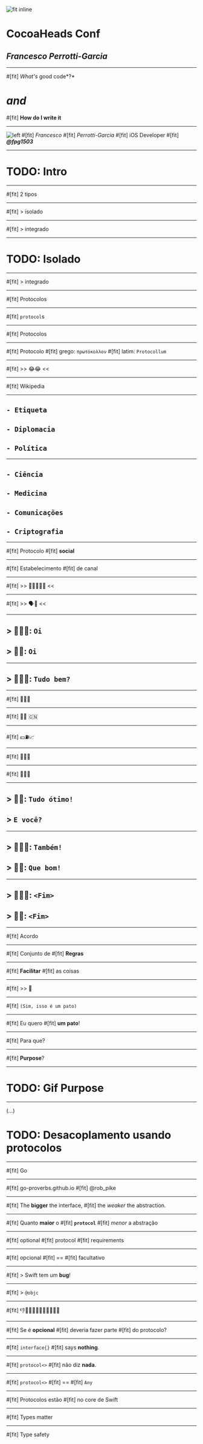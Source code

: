 ![fit inline](logo-cocoa-heads.gif)

# CocoaHeads Conf

## *Francesco Perrotti-Garcia*

---

#[fit] *What's* good code*?*

# *and*

#[fit] **How do I write it**

---

![left](gravatar.jpg)
#[fit] *Francesco* 
#[fit] *Perrotti-Garcia*
#[fit] iOS Developer
#[fit] **_@fpg1503_**

---

# TODO: Intro

---

#[fit] 2 tipos

---

#[fit] > isolado

---

#[fit] > integrado

---

# TODO: Isolado

---

#[fit] > integrado

---

#[fit] Protocolos

---

#[fit] `protocol`s

---

#[fit] Protocolos

---

#[fit] Protocolo
#[fit] grego: `πρωτόκολλον`
#[fit] latim: `Protocollum`

---

#[fit] >> 😂😂 <<

---

#[fit] Wikipedia

---

## `- Etiqueta`
## `- Diplomacia`
## `- Política`

---

## `- Ciência`
## `- Medicina`
## `- Comunicações`
## `- Criptografia`

---

#[fit] Protocolo
#[fit] **social**

---

#[fit] Estabelecimento
#[fit] de canal

---

#[fit] >> 👷🏻‍♀️🎅🏿 <<

---

#[fit] >> 🗣💬 <<

---

## > 👷🏻‍♀️: `Oi`
## > 🎅🏿: `Oi`

---

## > 👷🏻‍♀️: `Tudo bem?`

---

#[fit] 🎅🏿💭

---

#[fit] 🚸🎁 🇨🇳

---

#[fit] 💵⛽️📈

---

#[fit] 💸😰🎄

---

#[fit] 🤔🤔🤔
 
---

## > 🎅🏿: `Tudo ótimo!`
## > `E você?`

---

## > 👷🏻‍♀️: `Também!`
## > 🎅🏿: `Que bom!`

---

## > 👷🏻‍♀️: `<Fim>`
## > 🎅🏿: `<Fim>`

---

#[fit] Acordo

---

#[fit] Conjunto de
#[fit] **Regras**

---

#[fit] **Facilitar**
#[fit] as coisas

---

#[fit] >> 🐥 

---

#[fit] `(Sim, isso é um pato)`

---

#[fit] Eu quero
#[fit] **um pato**!

---

#[fit] Para que?

---

#[fit] **Purpose**?

---

# TODO: Gif Purpose

---

(...)
# TODO: Desacoplamento usando protocolos

---

#[fit] Go

---

#[fit] go-proverbs.github.io
#[fit] @rob_pike 

---

#[fit] The **bigger** the interface,
#[fit] the *weaker* the abstraction.

---

#[fit] Quanto **maior** o
#[fit] **`protocol`**
#[fit] *menor* a abstração

---

#[fit] optional 
#[fit] protocol
#[fit] requirements

---

#[fit] opcional
#[fit] ==
#[fit] facultativo

---

#[fit] > Swift tem um **bug**!

---

#[fit] > `@objc`

---

#[fit] 👎👎🏿👎🏻👎🏾👎🏼👎🏽

---

#[fit] Se é **opcional**
#[fit] deveria fazer parte
#[fit] do protocolo?

---

#[fit] `interface{}` 
#[fit] says **nothing**.

---

#[fit] `protocol<>` 
#[fit] não diz **nada**.

---

#[fit] `protocol<>`
#[fit] ==
#[fit] `Any`

---

#[fit] Protocolos estão
#[fit] no core de Swift

---

#[fit] Types matter

---

#[fit] Type safety
